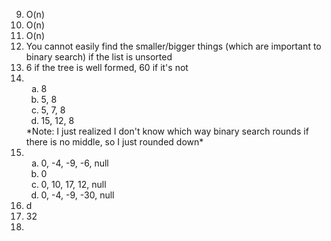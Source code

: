 9. O(n)
10. O(n)
16. O(n)
17. You cannot easily find the smaller/bigger things (which are important to binary search) if the list is unsorted
18. 6 if the tree is well formed, 60 if it's not
19. <ol style="list-style-type: lower-alpha;">
    <li>8</li>
    <li>5, 8</li>
    <li>5, 7, 8</li>
    <li>15, 12, 8</li>
    </ol>
    *Note: I just realized I don't know which way binary search rounds if there is no middle, so I just rounded down*
22. <ol style="list-style-type: lower-alpha;">
    <li>0, -4, -9, -6, null</li>
    <li>0</li>
    <li>0, 10, 17, 12, null</li>
    <li>0, -4, -9, -30, null</li>
    </ol>
24. d
26. 32
27. 